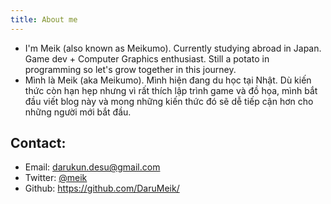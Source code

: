 ```yaml
---
title: About me
---
```


- I'm Meik (also known as Meikumo). Currently studying abroad in Japan. Game dev + Computer Graphics enthusiast. Still a potato in programming so let's grow together in this journey.
- Mình là Meik (aka Meikumo). Mình hiện đang du học tại Nhật. Dù kiến thức còn hạn hẹp nhưng vì rất thích lập trình game và đồ họa, mình bắt đầu viết blog này và mong những kiến thức đó sẽ dễ tiếp cận hơn cho những người mới bắt đầu.

## Contact:
- Email: <darukun.desu@gmail.com>
- Twitter: [@meik](https://x.com/mei_kumo)
- Github: <https://github.com/DaruMeik/>
